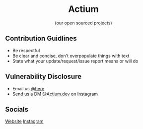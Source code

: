 <h1 align="center">Actium</h1>
<p align="center">(our open sourced projects)</p>



## Contribution Guidlines
- Be respectful
- Be clear and concise, don't overpopulate things with text
- State what your update/request/issue report means or will do

## Vulnerability Disclosure
- Email us <a href="mailto:richmanzj@gmail.com">@here</a>
- Send us a DM <a href="https://www.instagram.com">@Actium.dev</a> on Instagram

## Socials
<a href="#" target="_blank">Website</a>
<a href="#" target="_blank">Instagram</a>
